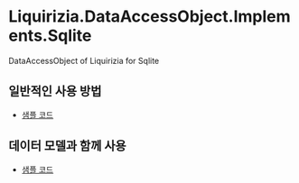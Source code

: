 # Liquirizia.DataAccessObject.Implements.Sqlite

DataAccessObject of Liquirizia for Sqlite

## 일반적인 사용 방법

- [샘플 코드](sample/Sample.py)

## 데이터 모델과 함께 사용

- [샘플 코드](sample/Sample.Model.py)
